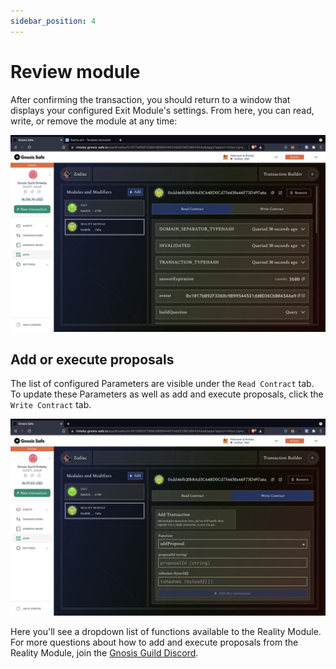 ```yaml
---
sidebar_position: 4
---
```


# Review module

After confirming the transaction, you should return to a window that displays your configured Exit Module's settings. From here, you can read, write, or remove the module at any time:

![Configured Reality Module](/img/tutorial/reality_6.png)

## Add or execute proposals

The list of configured Parameters are visible under the `Read Contract` tab. To update these Parameters as well as add and execute proposals, click the `Write Contract` tab.

![Configured Reality Module](/img/tutorial/reality_7.png)

Here you'll see a dropdown list of functions available to the Reality Module. For more questions about how to add and execute proposals from the Reality Module, join the [Gnosis Guild Discord](https://discord.gg/wwmBWTgyEq). 
